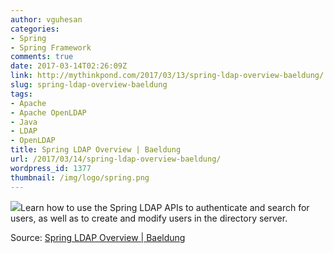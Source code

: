 ```yaml
---
author: vguhesan
categories:
- Spring
- Spring Framework
comments: true
date: 2017-03-14T02:26:09Z
link: http://mythinkpond.com/2017/03/13/spring-ldap-overview-baeldung/
slug: spring-ldap-overview-baeldung
tags:
- Apache
- Apache OpenLDAP
- Java
- LDAP
- OpenLDAP
title: Spring LDAP Overview | Baeldung
url: /2017/03/14/spring-ldap-overview-baeldung/
wordpress_id: 1377
thumbnail: /img/logo/spring.png
---
```


[![](/img/2017/03/springframework.png)](/img/2016/11/springframework.png)Learn how to use the Spring LDAP APIs to authenticate and search for users, as well as to create and modify users in the directory server.

Source: [Spring LDAP Overview | Baeldung](http://www.baeldung.com/spring-ldap)
